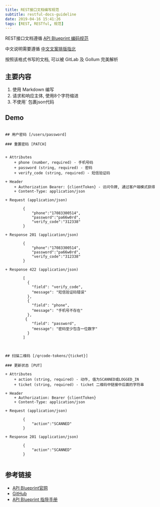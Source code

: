 ```yaml
---
title: REST接口文档编写规范
subtitle: restful-docs-guideline
date: 2019-04-16 15:41:26
tags: [REST, RESTful, 规范]
---
```


REST接口文档遵循 [API Blueprint 编码规范](https://apiblueprint.org/)

中文说明需要遵循 [中文文案排版指北](https://github.com/mzlogin/chinese-copywriting-guidelines)

按照该格式书写的文档, 可以被 GitLab 及 Gollum 完美解析

## 主要内容


1. 使用 Markdown 编写
2. 请求和响应主体, 使用8个字符缩进
3. 不使用` 包裹json代码

## Demo

```

## 用户密码 [/users/password]

### 重置密码 [PATCH]


+ Attributes
    + phone (number, required) - 手机号码
    + password (string, required) - 密码
    + verify_code (string, required) - 短信验证码

+ Header 
    + Authorization Bearer: {clientToken} - 访问令牌, 通过客户端模式获得
    + Content-Type: application/json

+ Request (application/json)

        {
            "phone":"17083300514",
            "password":"pa66w0rd",
            "verify_code":"312338"
        }

+ Response 201 (application/json)      

        {
            "phone":"17083300514",
            "password":"pa66w0rd",
            "verify_code":"312338"
        }

+ Response 422 (application/json)

        [
          {
            "field": "verify_code",
            "message": "短信验证码错误"
          },
          {
            "field": "phone",
            "message": "手机号不存在"
          },
         {
            "field": "password",
            "message": "密码至少包含一位数字"
          }
        ]
        
        
        
## 扫描二维码 [/qrcode-tokens/{ticket}]

### 更新状态 [PUT]

+ Attributes
    + action (string, required) - 动作, 值为SCANNED或LOGGED_IN
    + ticket (string, required) - ticket 二维码中链接中后面的字符串

+ Header 
    + Authorization: Bearer {clientToken}
    + Content-Type: application/json

+ Request (application/json)

        {
            "action":"SCANNED"
        }
  
+ Response 201 (application/json)      

        {
            "action":"SCANNED"
        }        


```

## 参考链接

+ [API Blueprint官网](https://apiblueprint.org/)
+ [GitHub](https://github.com/apiaryio/api-blueprint)
+ [API Blueprint 指导手册](https://blog.callmewhy.com/2014/06/05/blueprint-tutorial/)
